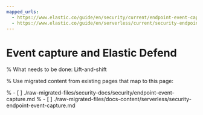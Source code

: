 ```yaml
---
mapped_urls:
  - https://www.elastic.co/guide/en/security/current/endpoint-event-capture.html
  - https://www.elastic.co/guide/en/serverless/current/security-endpoint-event-capture.html
---
```


# Event capture and Elastic Defend

% What needs to be done: Lift-and-shift

% Use migrated content from existing pages that map to this page:

% - [ ] ./raw-migrated-files/security-docs/security/endpoint-event-capture.md
% - [ ] ./raw-migrated-files/docs-content/serverless/security-endpoint-event-capture.md